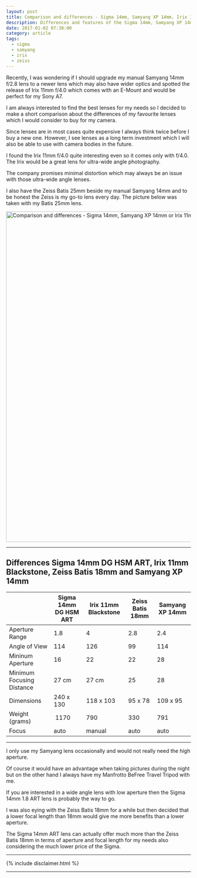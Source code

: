 ```yaml
---
layout: post
title: Comparison and differences - Sigma 14mm, Samyang XP 14mm, Irix 11mm or Zeiss Batis 18mm?
description: Differences and features of the Sigma 14mm, Samyang XP 14mm or Irix 11mm
date: 2017-01-02 07:30:00
category: article
tags:
  - sigma
  - samyang
  - irix
  - zeiss
---
```

Recently, I was wondering if I should upgrade my manual Samyang 14mm f/2.8 lens to a newer lens which may also have wider optics and spotted the release of Irix 11mm f/4.0 which comes with an E-Mount and would be perfect for my Sony A7.

I am always interested to find the best lenses for my needs so I decided to make a short comparison about the differences of my favourite lenses which I would consider to buy for my camera.

Since lenses are in most cases quite expensive I always think twice before I buy a new one. However, I see lenses as a long term investment which I will also be able to use with camera bodies in the future.

I found the Irix 11mm f/4.0 quite interesting even so it comes only with f/4.0. The Irix would be a great lens for ultra-wide angle photography.

The company promises minimal distortion which may always be an issue with those ultra-wide angle lenses.

I also have the Zeiss Batis 25mm beside my manual Samyang 14mm and to be honest the Zeiss is my go-to lens every day. The picture below was taken with my Batis 25mm lens.

<a data-flickr-embed="true"  href="https://www.flickr.com/photos/90204224@N07/27747666193/in/photolist-JgY3rP-JgVcbu" title="Comparison and differences - Sigma 14mm, Samyang XP 14mm or Irix 11mm, Zeiss Batis 18mm"><img src="https://c1.staticflickr.com/9/8889/27747666193_e6f65537c7_h.jpg" width="1600" height="900" alt="Comparison and differences - Sigma 14mm, Samyang XP 14mm or Irix 11mm, Zeiss Batis 18mm"></a><script async src="//embedr.flickr.com/assets/client-code.js" charset="utf-8"></script>

<!--more-->

---

<h2 id="list">Differences Sigma 14mm DG HSM ART, Irix 11mm Blackstone, Zeiss Batis 18mm and Samyang XP 14mm</h2>
<div class="table-responsive">
<table class="tableizer-table">
<thead><tr><th></th><th>Sigma 14mm DG HSM ART</th><th>Irix 11mm Blackstone</th><th>Zeiss Batis 18mm</th><th>Samyang XP 14mm</th></tr></thead><tbody>
 <tr><td>Aperture Range</td><td>1.8</td><td>4</td><td>2.8</td><td>2.4</td></tr>
 <tr><td>Angle of View</td><td>114</td><td>126</td><td>99</td><td>114</td></tr>
 <tr><td>Mininum Aperture</td><td>16</td><td>22</td><td>22</td><td>28</td></tr>
 <tr><td>Minimum Focusing Distance</td><td>27 cm</td><td>27 cm</td><td>25</td><td>28</td></tr>
 <tr><td>Dimensions</td><td>240 x 130</td><td>118 x 103</td><td>95 x 78</td><td>109 x 95</td></tr>
 <tr><td>Weight (grams)</td><td> 1170</td><td>790</td><td>330</td><td>791</td></tr>
 <tr><td>Focus</td><td>auto</td><td>manual</td><td>auto</td><td>auto</td></tr>
</tbody></table>
</div>

---

I only use my Samyang lens occasionally and would not really need the high aperture.

Of course it would have an advantage when taking pictures during the night but on the other hand I always have my Manfrotto BeFree Travel Tripod with me.

If you are interested in a wide angle lens with low aperture then the Sigma 14mm 1.8 ART lens is probably the way to go.

I was also eying with the Zeiss Batis 18mm for a while but then decided that a lower focal length than 18mm  would give me more benefits than a lower aperture.

The Sigma 14mm ART lens can actually offer much more than the Zeiss Batis 18mm in terms of aperture and focal length for my needs also considering the much lower price of the Sigma.


<script type="text/javascript">
amzn_assoc_placement = "adunit0";
amzn_assoc_search_bar = "false";
amzn_assoc_tracking_id = "hikeve-20";
amzn_assoc_ad_mode = "search";
amzn_assoc_ad_type = "smart";
amzn_assoc_marketplace = "amazon";
amzn_assoc_region = "US";
amzn_assoc_title = "Shop Related Products";
amzn_assoc_default_search_phrase = "manfrotto lumimuse";
amzn_assoc_default_category = "All";
amzn_assoc_linkid = "d9f5cf2a41718e1d099e26edea215486";
</script>
<script src="//z-na.amazon-adsystem.com/widgets/onejs?MarketPlace=US"></script>



---

{% include disclaimer.html %}

---
